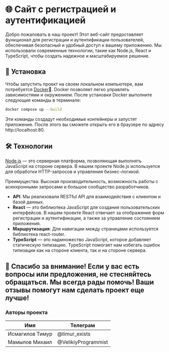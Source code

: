 # 🌐 Сайт с регистрацией и аутентификацией

Добро пожаловать в наш проект! Этот веб-сайт предоставляет функционал для регистрации и аутентификации пользователей, обеспечивая безопасный и удобный доступ к вашему приложению. Мы использовали современные технологии, такие как Node.js, React и TypeScript, чтобы создать надежное и масштабируемое решение.

## 🚀 Установка

Чтобы запустить проект на своем локальном компьютере, вам потребуется [Docker](https://www.docker.com/)🐳. Docker позволяет легко управлять зависимостями и окружением. После установки Docker выполните следующие команды в терминале:

```bash
docker compose up --build
```
Эти команды создадут необходимые контейнеры и запустят приложение. После этого вы сможете открыть его в браузере по адресу http://localhost:80.

## 🛠️ Технологии
[Node.js](https://nodejs.org/en) — это серверная платформа, позволяющая выполнять JavaScript на стороне сервера. В нашем проекте Node.js используется для обработки HTTP-запросов и управления бизнес-логикой.

Преимущества: Высокая производительность, возможность работы с асинхронными запросами и большое сообщество разработчиков.
- **API**: Мы реализовали RESTful API для взаимодействия с клиентом и базой данных.
- **React** — это библиотека JavaScript для создания пользовательских интерфейсов. В нашем проекте React отвечает за отображение форм регистрации и аутентификации, а также за управление состоянием приложения.
- **Маршрутизация**: Для навигации между страницами используется библиотека react-router.
- **TypeScript** — это надмножество JavaScript, которое добавляет статическую типизацию. TypeScript помогает нам избегать ошибок типизации как на стороне клиента, так и на стороне сервера.


## 💬 Спасибо за внимание! Если у вас есть вопросы или предложения, не стесняйтесь обращаться. Мы всегда рады помочь! Ваши отзывы помогут нам сделать проект еще лучше! 

### Авторы проекта

| Имя | Телеграм | 
|----------|----------|
| Исмагилов Тимур  | @timur_exists |
| Мамылов Михаил | @VelikiyProgrammist |
